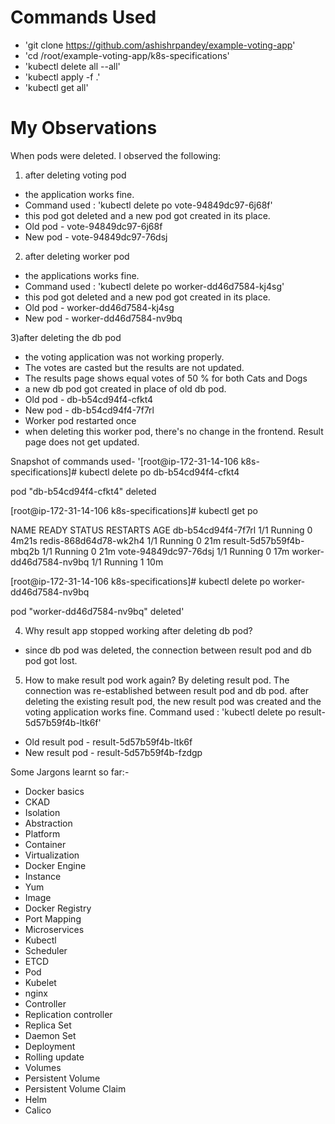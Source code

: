 # Commands Used
- 'git clone https://github.com/ashishrpandey/example-voting-app'
- 'cd /root/example-voting-app/k8s-specifications'
- 'kubectl delete all --all'
- 'kubectl apply -f .'
- 'kubectl get all'

# My Observations
When pods were deleted. I observed the following:

1) after deleting voting pod
- the application works fine.
- Command used : 'kubectl delete po vote-94849dc97-6j68f'
- this pod got deleted and a new pod got created in its place.
- Old pod - vote-94849dc97-6j68f
- New pod - vote-94849dc97-76dsj

2) after deleting worker pod
- the applications works fine.
- Command used : 'kubectl delete po worker-dd46d7584-kj4sg'
- this pod got deleted and a new pod got created in its place.
- Old pod - worker-dd46d7584-kj4sg
- New pod - worker-dd46d7584-nv9bq

3)after deleting the db pod
- the voting application was not working properly.
- The votes are casted but the results are not updated.
- The results page shows equal votes of 50 % for both Cats and Dogs
- a new db pod got created in place of old db pod.
- Old pod - db-b54cd94f4-cfkt4
- New pod - db-b54cd94f4-7f7rl
- Worker pod restarted once
- when deleting this worker pod, there's no change in the frontend. Result page does not get updated.

Snapshot of commands used-
'[root@ip-172-31-14-106 k8s-specifications]# kubectl delete po db-b54cd94f4-cfkt4

pod "db-b54cd94f4-cfkt4" deleted

[root@ip-172-31-14-106 k8s-specifications]# kubectl get po

NAME                      READY   STATUS    RESTARTS   AGE
db-b54cd94f4-7f7rl        1/1     Running   0          4m21s
redis-868d64d78-wk2h4     1/1     Running   0          21m
result-5d57b59f4b-mbq2b   1/1     Running   0          21m
vote-94849dc97-76dsj      1/1     Running   0          17m
worker-dd46d7584-nv9bq    1/1     Running   1          10m

[root@ip-172-31-14-106 k8s-specifications]# kubectl delete po worker-dd46d7584-nv9bq

pod "worker-dd46d7584-nv9bq" deleted'

4) Why result app stopped working after deleting db pod?
- since db pod was deleted, the connection between result pod and db pod got lost.

5) How to make result pod work again?
By deleting result pod. The connection was re-established between result pod and db pod. after deleting the existing result pod, the new result pod was created and the voting application works fine. Command used : 'kubectl delete po result-5d57b59f4b-ltk6f'

- Old result pod - result-5d57b59f4b-ltk6f
- New result pod - result-5d57b59f4b-fzdgp
   
Some Jargons learnt so far:-
- Docker basics
- CKAD
- Isolation
- Abstraction
- Platform
- Container
- Virtualization
- Docker Engine
- Instance
- Yum
- Image
- Docker Registry
- Port Mapping
- Microservices
- Kubectl
- Scheduler
- ETCD
- Pod
- Kubelet
- nginx
- Controller
- Replication controller
- Replica Set
- Daemon Set
- Deployment
- Rolling update
- Volumes
- Persistent Volume
- Persistent Volume Claim
- Helm
- Calico
   
